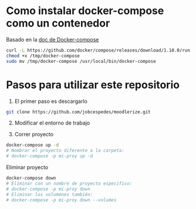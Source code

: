 # Como instalar docker-compose como un contenedor
Basado en la [doc de Docker-compose][c1ae1065]
``` bash
curl -L https://github.com/docker/compose/releases/download/1.10.0/run.sh > /tmp/docker-compose
chmod +x /tmp/docker-compose
sudo mv /tmp/docker-compose /usr/local/bin/docker-compose
```

# Pasos para utilizar este repositorio
1. El primer paso es descargarlo
``` bash
git clone https://github.com/jobcespedes/moodlerize.git
```

2. Modificar el entorno de trabajo

3. Correr proyecto
``` bash
docker-compose up -d
# Nombrar el proyecto diferente a la carpeta:
# docker-compose -p mi-proy up -d
```
Eliminar proyecto
``` bash
docker-compose down
# Eliminar con un nombre de proyecto especifico:
# docker-compose -p mi-proy down
# Eliminar los volumenes también:
# docker-compose -p mi-proy down --volumes
```
  [c1ae1065]: https://docs.docker.com/compose/install/ "Docker-compose"
